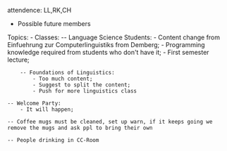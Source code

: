 attendence:
LL,RK,CH
+ Possible future members

Topics:
    - Classes:
        -- Language Science Students: 
            - Content change from Einfuehrung zur Computerlinguistiks from Demberg;
            - Programming knowledge required from students who don't have it;
            - First semester lecture;

        -- Foundations of Linguistics:
            - Too much content;
            - Suggest to split the content;
            - Push for more linguistics class

    -- Welcome Party:
        - It will happen;
    
    -- Coffee mugs must be cleaned, set up warn, if it keeps going we remove the mugs and ask ppl to bring their own

    -- People drinking in CC-Room

